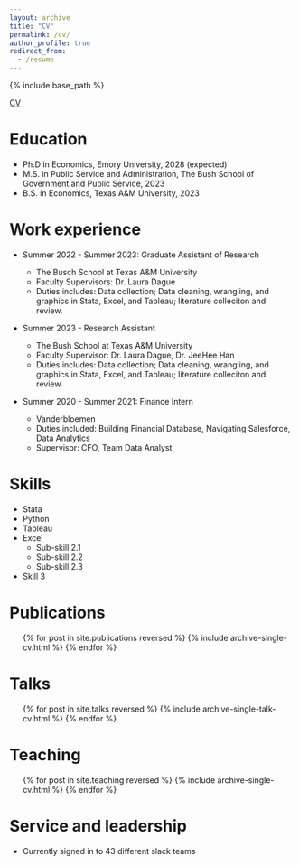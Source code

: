```yaml
---
layout: archive
title: "CV"
permalink: /cv/
author_profile: true
redirect_from:
  - /resume
---
```


{% include base_path %}

[CV](https://github.com/jillwilkins/jillwilkins.github.io/blob/4c5cd448f5fa844f66207aa33ddfd1cadb2a83b2/files/Resume.JillianWilkins.2024.pdf)

Education
======
* Ph.D in Economics, Emory University, 2028 (expected)
* M.S. in Public Service and Administration, The Bush School of Government and Public Service, 2023
* B.S. in Economics, Texas A&M University, 2023

Work experience
======
* Summer 2022 - Summer 2023: Graduate Assistant of Research
  * The Busch School at Texas A&M University
  * Faculty Supervisors: Dr. Laura Dague
  * Duties includes: Data collection; Data cleaning, wrangling, and graphics in Stata, Excel, and Tableau;   literature colleciton and review. 
  
* Summer 2023 - Research Assistant
  * The Bush School at Texas A&M University
  * Faculty Supervisor: Dr. Laura Dague, Dr. JeeHee Han
  * Duties includes: Data collection; Data cleaning, wrangling, and graphics in Stata, Excel, and Tableau;   literature colleciton and review. 

* Summer 2020 - Summer 2021: Finance Intern
  * Vanderbloemen
  * Duties included: Building Financial Database, Navigating Salesforce, Data Analytics
  * Supervisor: CFO, Team Data Analyst 
  
Skills
======
* Stata 
* Python
* Tableau
* Excel
  * Sub-skill 2.1
  * Sub-skill 2.2
  * Sub-skill 2.3
* Skill 3

Publications
======
  <ul>{% for post in site.publications reversed %}
    {% include archive-single-cv.html %}
  {% endfor %}</ul>
  
Talks
======
  <ul>{% for post in site.talks reversed %}
    {% include archive-single-talk-cv.html  %}
  {% endfor %}</ul>
  
Teaching
======
  <ul>{% for post in site.teaching reversed %}
    {% include archive-single-cv.html %}
  {% endfor %}</ul>
  
Service and leadership
======
* Currently signed in to 43 different slack teams
